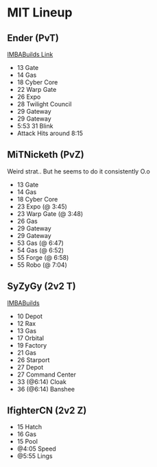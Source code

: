 # MIT Lineup 

## Ender (PvT)

[IMBABuilds Link](http://imbabuilds.com/hots-protoss/hots-pvt/pvt-duckdeoks-2-base-blink-timing/)

- 13 Gate
- 14 Gas
- 18 Cyber Core
- 22 Warp Gate
- 26 Expo
- 28 Twilight Council
- 29 Gateway
- 29 Gateway
- 5:53 31 Blink
- Attack Hits around 8:15

## MiTNicketh (PvZ)

Weird strat.. But he seems to do it consistently O.o

- 13 Gate
- 14 Gas
- 18 Cyber Core
- 23 Expo (@ 3:45)
- 23 Warp Gate (@ 3:48)
- 26 Gas
- 29 Gateway
- 29 Gateway
- 53 Gas (@ 6:47)
- 54 Gas (@ 6:52)
- 55 Forge (@ 6:58)
- 55 Robo (@ 7:04)

## SyZyGy (2v2 T)

[IMBABuilds](http://imbabuilds.com/hots-terran/hots-tvt/tvt-taejas-hots-banshee-build/)

- 10 Depot
- 12 Rax
- 13 Gas
- 17 Orbital
- 19 Factory
- 21 Gas
- 26 Starport
- 27 Depot
- 27 Command Center
- 33 (@6:14) Cloak
- 36 (@6:14) Banshee

## lfighterCN (2v2 Z)

- 15 Hatch
- 16 Gas
- 15 Pool
- @4:05 Speed
- @5:55 Lings 


